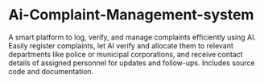 # Ai-Complaint-Management-system
A smart platform to log, verify, and manage complaints efficiently using AI. Easily register complaints, let AI verify and allocate them to relevant departments like police or municipal corporations, and receive contact details of assigned personnel for updates and follow-ups. Includes source code and documentation.
